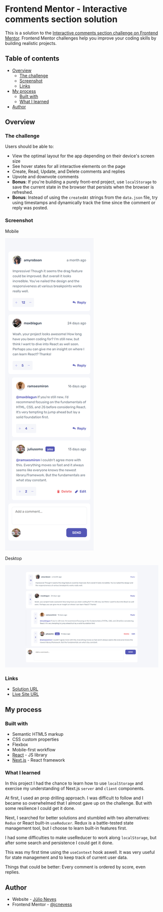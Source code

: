 # Frontend Mentor - Interactive comments section solution

This is a solution to the [Interactive comments section challenge on Frontend Mentor](https://www.frontendmentor.io/challenges/interactive-comments-section-iG1RugEG9). Frontend Mentor challenges help you improve your coding skills by building realistic projects. 

## Table of contents

- [Overview](#overview)
  - [The challenge](#the-challenge)
  - [Screenshot](#screenshot)
  - [Links](#links)
- [My process](#my-process)
  - [Built with](#built-with)
  - [What I learned](#what-i-learned)
- [Author](#author)

## Overview

### The challenge

Users should be able to:

- View the optimal layout for the app depending on their device's screen size
- See hover states for all interactive elements on the page
- Create, Read, Update, and Delete comments and replies
- Upvote and downvote comments
- **Bonus**: If you're building a purely front-end project, use `localStorage` to save the current state in the browser that persists when the browser is refreshed.
- **Bonus**: Instead of using the `createdAt` strings from the `data.json` file, try using timestamps and dynamically track the time since the comment or reply was posted.

### Screenshot
Mobile

![](./screenshots/mobile.png)

Desktop

![](./screenshots/desktop.png)

### Links

- [Solution URL](https://github.com/jcnevess/interactive-comments-section/)
- [Live Site URL](https://interactive-comments-section-rho-eight.vercel.app/)

## My process

### Built with

- Semantic HTML5 markup
- CSS custom properties
- Flexbox
- Mobile-first workflow
- [React](https://reactjs.org/) - JS library
- [Next.js](https://nextjs.org/) - React framework

### What I learned

In this project I had the chance to learn how to use `localStorage` and exercise my understanding of 
Next.js `server` and `client` components.

At first, I used an prop drilling approach. I was difficult to follow and I became so overwhelmed
that I almost gave up on the challenge. But with some resilience I could get it done.

Next, I searched for better solutions and stumbled with two alternatives: `Redux` or React built-in `useReducer`.
Redux is a battle-tested state management tool, but I choose to learn built-in features first. 

I had some difficulties to make useReducer to work along `localStorage`, but after some search
and persistence I could get it done.

This was my first time using the `useContext` hook aswell. It was very useful for state management and to keep 
track of current user data.

Things that could be better: Every comment is ordered by score, even replies.

## Author

- Website - [Júlio Neves](https://jcnevess.github.io/)
- Frontend Mentor - [@jcnevess](https://www.frontendmentor.io/profile/jcnevess)
